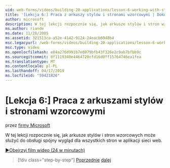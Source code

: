 ```yaml
---
uid: web-forms/videos/building-20-applications/lesson-6-working-with-stylesheets-and-master-pages
title: '[Lekcja 6:] Praca z arkuszy stylów i stronami wzorcowymi | Dokumentacja firmy Microsoft'
author: microsoft
description: W tej lekcji rozpocznie się, jak arkusze stylów i stron wzorcowych może służyć do obsługi spójny wygląd dla wszystkich stron w aplikacji sieci web.
ms.author: riande
ms.date: 11/28/2005
ms.assetid: 321513ca-a52e-4142-9124-24eacb6048b4
msc.legacyurl: /web-forms/videos/building-20-applications/lesson-6-working-with-stylesheets-and-master-pages
msc.type: video
ms.openlocfilehash: e04a276d991b7e0979bfb43f326e2c9ab7bfbb9c
ms.sourcegitcommit: 0f1119340e4464720cfd16d0ff15764746ea1fea
ms.translationtype: MT
ms.contentlocale: pl-PL
ms.lasthandoff: 04/17/2019
ms.locfileid: "59421826"
---
```

# <a name="lesson-6-working-with-stylesheets-and-master-pages"></a>[Lekcja 6:] Praca z arkuszami stylów i stronami wzorcowymi

przez [firmy Microsoft](https://github.com/microsoft)

W tej lekcji rozpocznie się, jak arkusze stylów i stron wzorcowych może służyć do obsługi spójny wygląd dla wszystkich stron w aplikacji sieci web.

[&#9654;Obejrzyj film wideo (24 w minutach)](https://channel9.msdn.com/Blogs/ASP-NET-Site-Videos/lesson-6-working-with-stylesheets-and-master-pages)

> [!div class="step-by-step"]
> [Poprzednie](lesson-5-debugging-and-tracing-your-website.md)
> [dalej](lesson-7-databinding-to-user-interface-controls.md)
